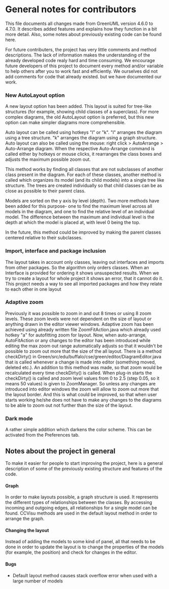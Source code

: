 ﻿
# General notes for contributors

This file documents all changes made from GreenUML version 4.6.0 to 4.7.0. It describes added features and explains how they function in a bit more detail. Also, some notes about previously existing code can be found here.

For future contributers, the project has very little comments and method descriptions. The lack of information makes the understanding of the already developed code realy hard and time consuming. We encourage future developers of this project to document every method and/or variable to help others after you to work fast and efficiently. We ourselves did not add comments for code that already existed. but we have documented our work.


### New AutoLayout option

A new layout option has been added. This layout is suited for tree-like structures (for example, showing child classes of a superclass). For more complex diagrams, the old AutoLayout option is preferred, but this new option can make simpler diagrams more comprehensible.

Auto layout can be called using hotkeys "l" or "k". "l" arranges the diagram using a tree structure. "k" arranges the diagram using a graph structure. Auto layout can also be called using the mouse: right click > AutoArrange > Auto-Arrange diagram.
When the respective Auto-Arrange command is called either by hotkeys or mouse clicks, it rearranges the class boxes and adjusts the maximum possible zoom out.

This method works by finding all classes that are not subclasses of another class present in the diagram. For each of these classes, another method is called which organizes its model (and its child models) into a single tree like structure. The trees are created individually so that child classes can be as close as possible to their parent class.

Models are sorted on the y axis by level (depth). Two more methods have been added for this purpose- one to find the maximum level across all models in the diagram, and one to find the relative level of an individual model. The difference between the maximum and individual level is the depth at which the model is placed at, with level 0 being the top.

In the future, this method could be improved by making the parent classes centered relative to their subclasses.


### Import, interface and package inclusion

The layout takes in account only classes, leaving out interfaces and imports from other packages. So the algorithm only orders classes. When an Interface is provided for ordering it shows unsuspected results. When we try to create a layout for whole project it shows an error, that it cannot do it. This project needs a way to see all imported packages and how they relate to each other in one layout


### Adaptive zoom

Previously it was possible to zoom in and out 8 times or using 8 zoom levels. These zoom levels were not dependent on the size of layout or anything drawn in the editor viewer windows.
Adaptive zoom has been achieved using already written file ZoomFitAction.java which already used hotkey "a" for autofitting zoom for layout. Now, when auto-arrange, AutoFitAction or any changes to the editor has been introduced while editing the max zoom out range automatically adjusts so that it wouldn't be possible to zoom out more that the size of the all layout. There is a method checkDirty() in Green/src/edu/buffalo/cse/green/editor/DiagramEditor.java that is called whenever a change is made into editor (something moved, deleted etc.). An addition to this method was made, so that zoom would be recalculated every time checkDirty() is called.
When plug-in starts the checkDirty() is called and zoom level values from 0 to 2.5 (step 0.05, so it means 50 values) is given to ZoomManager. So unless any changes are introduced into editor windows the zoom will allow to zoom out more that the layout border. And this is what could be improved, so that when user starts working he/she does not have to make any changes to the diagrams to be able to zoom out not further than the size of the layout.


### Dark mode

A rather simple addition which darkens the color scheme. This can be activated from the Preferences tab.


## Notes about the project in general

To make it easier for people to start improving the project, here is a general description of some of the previously existing structure and features of the code.


#### Graph

In order to make layouts possible, a graph structure is used. It represents the different types of relationships between the classes. By accessing incoming and outgoing edges, all relationships for a single model can be found.
CCVisu methods are used in the default layout method in order to arrange the graph.


#### Changing the layout

Instead of adding the models to some kind of panel, all that needs to be done in order to update the layout is to change the properties of the models (for example, the position) and check for changes in the editor.


#### Bugs

 - Default layout method causes stack overflow error when used with a large number of models
